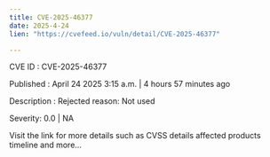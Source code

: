```yaml
---
title: CVE-2025-46377
date: 2025-4-24
lien: "https://cvefeed.io/vuln/detail/CVE-2025-46377"

---
```


CVE ID : CVE-2025-46377

Published :  April 24
2025
3:15 a.m. | 4 hours
57 minutes ago

Description : Rejected reason: Not used

Severity: 0.0 | NA

Visit the link for more details
such as CVSS details
affected products
timeline
and more...
